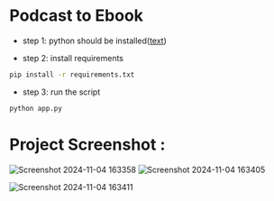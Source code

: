 # Podcast to Ebook

-  step 1: python should be installed([text](../../../../Downloads/python-3.12.8-amd64.exe))

- step 2: install requirements
```bash
pip install -r requirements.txt
```

- step 3: run the script
```bash
python app.py
```
# Project Screenshot : 
![Screenshot 2024-11-04 163358](https://github.com/user-attachments/assets/cc7e70be-2aeb-40f2-b177-80e5d3bd7515)
![Screenshot 2024-11-04 163405](https://github.com/user-attachments/assets/5f11252b-a68c-434c-afec-911fa5b82767)

![Screenshot 2024-11-04 163411](https://github.com/user-attachments/assets/0b23744c-65d5-4343-b34e-156802daae5a)
